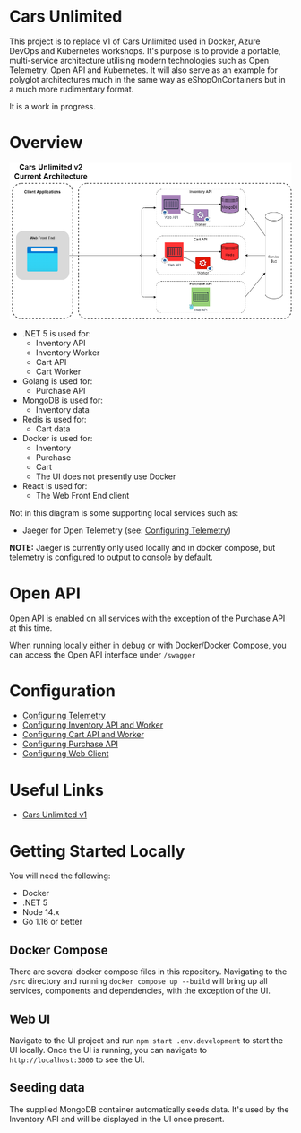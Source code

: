 # Cars Unlimited

This project is to replace v1 of Cars Unlimited used in Docker, Azure DevOps and Kubernetes workshops. It's purpose is to provide a portable, multi-service architecture utilising modern technologies such as Open Telemetry, Open API and Kubernetes. It will also serve as an example for polyglot architectures much in the same way as eShopOnContainers but in a much more rudimentary format.

It is a work in progress.

# Overview

![Cars Unlimited](/docs/CarsUnlimitedv2.png)

- .NET 5 is used for:
    - Inventory API
    - Inventory Worker
    - Cart API
    - Cart Worker
- Golang is used for:
    - Purchase API
- MongoDB is used for:
    - Inventory data    
- Redis is used for:
    - Cart data
- Docker is used for:
    - Inventory
    - Purchase
    - Cart
    - The UI does not presently use Docker
- React is used for:
    - The Web Front End client

Not in this diagram is some supporting local services such as:

- Jaeger for Open Telemetry (see: [Configuring Telemetry](/docs/ConfiguringTelemetry.md))

**NOTE:** Jaeger is currently only used locally and in docker compose, but telemetry is configured to output to console by default.

# Open API

Open API is enabled on all services with the exception of the Purchase API at this time.

When running locally either in debug or with Docker/Docker Compose, you can access the Open API interface under `/swagger`

# Configuration

- [Configuring Telemetry](/docs/ConfiguringTelemetry.md)
- [Configuring Inventory API and Worker](/docs/ConfiguringInventoryAPI.md)
- [Configuring Cart API and Worker](/docs/ConfiguringCartAPI.md)
- [Configuring Purchase API](/docs/ConfiguringPurchaseAPI.md)
- [Configuring Web Client](/docs/ConfiguringWebClient.md)
# Useful Links

- [Cars Unlimited v1](https://github.com/MMTDigital/CarsUnlimited)

# Getting Started Locally

You will need the following:

- Docker
- .NET 5
- Node 14.x
- Go 1.16 or better

## Docker Compose

There are several docker compose files in this repository. Navigating to the `/src` directory and running `docker compose up --build` will bring up all services, components and dependencies, with the exception of the UI.

## Web UI

Navigate to the UI project and run `npm start .env.development` to start the UI locally. Once the UI is running, you can navigate to `http://localhost:3000` to see the UI.

## Seeding data

The supplied MongoDB container automatically seeds data. It's used by the Inventory API and will be displayed in the UI once present.